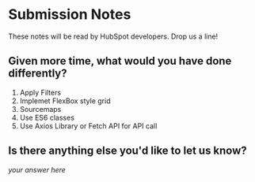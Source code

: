 # Submission Notes 

These notes will be read by HubSpot developers. Drop us a line!

## Given more time, what would you have done differently?

1. Apply Filters
2. Implemet FlexBox style grid
3. Sourcemaps
4. Use ES6 classes
5. Use Axios Library or Fetch API for API call

## Is there anything else you'd like to let us know?

_your answer here_